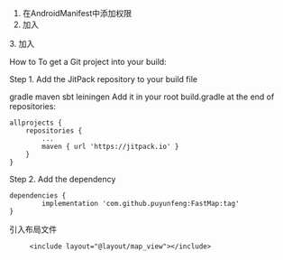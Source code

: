 1. 在AndroidManifest中添加权限
    <uses-permission android:name="android.permission.INTERNET" />
    <uses-permission android:name="android.permission.WRITE_EXTERNAL_STORAGE" />
    <uses-permission android:name="android.permission.ACCESS_COARSE_LOCATION" />
    <uses-permission android:name="android.permission.ACCESS_NETWORK_STATE" />
    <uses-permission android:name="android.permission.ACCESS_FINE_LOCATION" />
    <uses-permission android:name="android.permission.READ_PHONE_STATE" />
    <uses-permission android:name="android.permission.CHANGE_WIFI_STATE" />
    <uses-permission android:name="android.permission.ACCESS_WIFI_STATE" />
    <uses-permission android:name="android.permission.CHANGE_CONFIGURATION" />
    <uses-permission android:name="android.permission.WAKE_LOCK" />
    <uses-permission android:name="android.permission.WRITE_SETTINGS" />
2. 加入
<meta-data android:name="com.amap.api.v2.apikey" android:value="高德key"/>
3. 加入
 <!-- 定位需要的服务 -->
 <service android:name="com.amap.api.location.APSService"></service>

How to
To get a Git project into your build:

Step 1. Add the JitPack repository to your build file

gradle
maven
sbt
leiningen
Add it in your root build.gradle at the end of repositories:

	allprojects {
		repositories {
			...
			maven { url 'https://jitpack.io' }
		}
	}
Step 2. Add the dependency

	dependencies {
	        implementation 'com.github.puyunfeng:FastMap:tag'
	}
引入布局文件

         <include layout="@layout/map_view"></include>